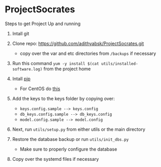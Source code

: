 # ProjectSocrates

Steps to get Project Up and running

1. Intall git

2. Clone repo: https://github.com/adithyabsk/ProjectSocrates.git
	* copy over the var and etc directories from ```/backups``` if necessary

3. Run this command ```yum -y install $(cat utils/installed-software.log)``` from the project home

4. Intall [pip](https://pip.pypa.io/en/stable/installing/)
	* For CentOS do [this](https://www.liquidweb.com/kb/how-to-install-pip-on-centos-7/)

5. Add the keys to the keys folder by copying over:
	* ```keys.config.sample --> keys.config```
	* ```db_keys.config.sample --> db_keys.config```
	* ```model.config.sample --> model.config```

6. Next, run ```utils/setup.py``` from either utils or the main directory

7. Restore the database backup or run ```utils/init_dbs.py```
	* Make sure to properly configure the database

8. Copy over the systemd files if necessary